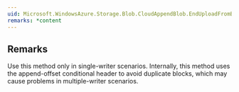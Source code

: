 ```yaml
---  
uid: Microsoft.WindowsAzure.Storage.Blob.CloudAppendBlob.EndUploadFromByteArray(System.IAsyncResult)  
remarks: *content  
---  
```

  
## Remarks  
 Use this method only in single-writer scenarios. Internally, this method uses the append-offset conditional header to avoid duplicate blocks, which may cause problems in multiple-writer scenarios.